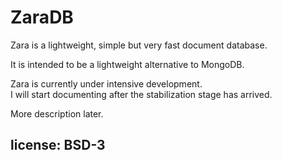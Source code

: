 # ZaraDB 
Zara is a lightweight, simple but very fast document database.

It is intended to be a lightweight alternative to MongoDB.

Zara is currently under intensive development.   
I will start documenting after the stabilization stage has arrived.

More description later.

## license: BSD-3
